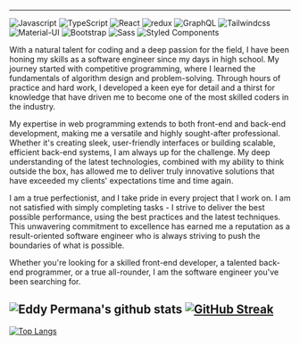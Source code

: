 <!--
**EddyPermana22/eddypermana22** is a ✨ _special_ ✨ repository because its `README.md` (this file) appears on your GitHub profile.

Here are some ideas to get you started:

- 🔭 I’m currently working on ...
- 🌱 I’m currently learning ...
- 👯 I’m looking to collaborate on ...
- 🤔 I’m looking for help with ...
- 💬 Ask me about ...
- 📫 How to reach me: ...
- 😄 Pronouns: ...
- ⚡ Fun fact: ...
-->

------

<p>
  <img alt="Javascript" src="https://img.shields.io/badge/javascript%20-%23323330.svg?&style=for-the-badge&logo=javascript&logoColor=%23F7DF1E" />
  <img alt="TypeScript" src="https://img.shields.io/badge/-TypeScript-007ACC?style=for-the-badge&logo=typescript&logoColor=white" />
  <img alt="React" src="https://img.shields.io/badge/-React-45b8d8?style=for-the-badge&logo=react&logoColor=white" />
  <img alt="redux" src="https://img.shields.io/badge/-Redux-764ABC?style=for-the-badge&logo=redux&logoColor=white" />
  <img alt="GraphQL" src="https://img.shields.io/badge/-GraphQL-E10098?style=for-the-badge&logo=graphql&logoColor=white" />
  <img alt="Tailwindcss" src="https://img.shields.io/badge/tailwindcss%20-%2338B2AC.svg?&style=for-the-badge&logo=tailwind-css&logoColor=white"/>
  <img alt="Material-UI" src="https://img.shields.io/badge/material%20ui%20-%230081CB.svg?&style=for-the-badge&logo=material-ui&logoColor=white"/>
  <img alt="Bootstrap" src="https://img.shields.io/badge/bootstrap%20-%23563D7C.svg?&style=for-the-badge&logo=bootstrap&logoColor=white"/>
  <img alt="Sass" src="https://img.shields.io/badge/-Sass-CC6699?style=for-the-badge&logo=sass&logoColor=white" />
  <img alt="Styled Components" src="https://img.shields.io/badge/-Styled_Components-db7092?style=for-the-badge&logo=styled-components&logoColor=white" />
</p>

With a natural talent for coding and a deep passion for the field, I have been honing my skills as a software engineer since my days in high school. My journey started with competitive programming, where I learned the fundamentals of algorithm design and problem-solving. Through hours of practice and hard work, I developed a keen eye for detail and a thirst for knowledge that have driven me to become one of the most skilled coders in the industry.

My expertise in web programming extends to both front-end and back-end development, making me a versatile and highly sought-after professional. Whether it's creating sleek, user-friendly interfaces or building scalable, efficient back-end systems, I am always up for the challenge. My deep understanding of the latest technologies, combined with my ability to think outside the box, has allowed me to deliver truly innovative solutions that have exceeded my clients' expectations time and time again.

I am a true perfectionist, and I take pride in every project that I work on. I am not satisfied with simply completing tasks - I strive to deliver the best possible performance, using the best practices and the latest techniques. This unwavering commitment to excellence has earned me a reputation as a result-oriented software engineer who is always striving to push the boundaries of what is possible.

Whether you're looking for a skilled front-end developer, a talented back-end programmer, or a true all-rounder, I am the software engineer you've been searching for.

![Eddy Permana's github stats](https://github-readme-stats.vercel.app/api?username=eddypermana22&count_private=true&show_icons=true&theme=react)
[![GitHub Streak](https://streak-stats.demolab.com?user=eddypermana22&theme=prussian&background=22272E)](https://git.io/streak-stats)
------
[![Top Langs](https://github-readme-stats.vercel.app/api/top-langs/?username=eddypermana22&count_private=true&show_icons=true&theme=react)](https://github.com/anuraghazra/github-readme-stats)

